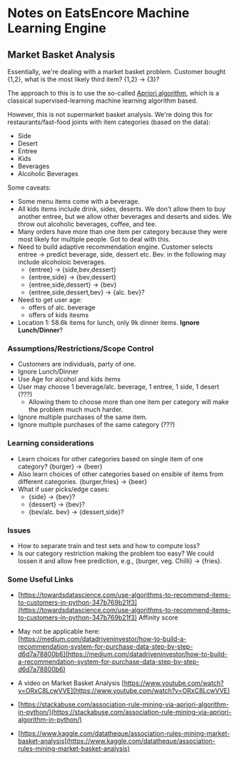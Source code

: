 # Notes on EatsEncore Machine Learning Engine

## Market Basket Analysis

Essentially, we're dealing with a market basket problem. Customer bought {1,2}, what is the most likely third item? {1,2} -> {3}?

The approach to this is to use the so-called [Apriori algorithm](https://stackabuse.com/association-rule-mining-via-apriori-algorithm-in-python/), which is a classical supervised-learning machine learning algorithm based. 

However, this is not supermarket basket analysis. We're doing this for restaurants/fast-food joints with item categories (based on the data):

* Side
* Desert
* Entree
* Kids
* Beverages
* Alcoholic Beverages

Some caveats:

* Some menu items come with a beverage.
* All kids items include drink, sides, deserts. We don't allow them to buy another entree, but we allow other beverages and deserts and sides. We throw out alcoholic beverages, coffee, and tee.
* Many orders have more than one item per category because they were most likely for multiple people. Got to deal with this.
* Need to build adaptive recommendation engine. Customer selects entree -> predict beverage, side, dessert etc. Bev. in the following may include alcoholoic beverages.
	* {entree} -> {side,bev,dessert}
	* {entree,side} -> {bev,dessert}
	* {entree,side,dessert} -> {bev}
	* {entree,side,dessert,bev} -> {alc. bev}?
* Need to get user age:
	* offers of alc. beverage
	* offers of kids itesms
* Location 1: 58.6k items for lunch, only 9k dinner items. **Ignore Lunch/Dinner**? 	

### Assumptions/Restrictions/Scope Control

* Customers are individuals, party of one.
* Ignore Lunch/Dinner
* Use Age for alcohol and kids items
* User may choose 1 beverage/alc. beverage, 1 entree, 1 side, 1 desert (???)
  * Allowing them to choose more than one item per category will make the problem much much harder.
* Ignore multiple purchases of the same item.
* Ignore multiple purchases of the same category (???)

### Learning considerations

* Learn choices for other categories based on single item of one category? {burger} -> {beer}
* Also learn choices of other categories based on ensible of items from different categories. {burger,fries} -> {beer}
* What if user picks/edge cases: 
  * {side} -> {bev}?
  * {dessert} -> {bev}?
  * {bev/alc. bev} -> {dessert,side}?

### Issues

* How to separate train and test sets and how to compute loss?
* Is our category restriction making the problem too easy? We could lossen it and allow free prediction, e.g., {burger, veg. Chilli} -> {fries}.

### Some Useful Links

  * [https://towardsdatascience.com/use-algorithms-to-recommend-items-to-customers-in-python-347b769b21f3](https://towardsdatascience.com/use-algorithms-to-recommend-items-to-customers-in-python-347b769b21f3)
    Affinity score

  * May not be applicable here: [https://medium.com/datadriveninvestor/how-to-build-a-recommendation-system-for-purchase-data-step-by-step-d6d7a78800b6](https://medium.com/datadriveninvestor/how-to-build-a-recommendation-system-for-purchase-data-step-by-step-d6d7a78800b6)

  * A video on Market Basket Analysis
    [https://www.youtube.com/watch?v=ORxC8LcwVVE](https://www.youtube.com/watch?v=ORxC8LcwVVE)


  * [https://stackabuse.com/association-rule-mining-via-apriori-algorithm-in-python/](https://stackabuse.com/association-rule-mining-via-apriori-algorithm-in-python/)

  * [https://www.kaggle.com/datatheque/association-rules-mining-market-basket-analysis](https://www.kaggle.com/datatheque/association-rules-mining-market-basket-analysis)
  
  
